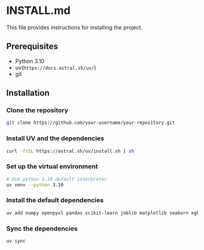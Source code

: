 # INSTALL.md

This file provides instructions for installing the project.

## Prerequisites

- Python 3.10
- uv(`https://docs.astral.sh/uv/`)
- git

## Installation

### Clone the repository

```bash
git clone https://github.com/your-username/your-repository.git
```

### Install UV and the dependencies

```bash
curl -fsSL https://astral.sh/uv/install.sh | sh
```

### Set up the virtual environment

```bash
# Use python 3.10 default interpreter
uv venv --python 3.10
```

### Install the default dependencies

```bash
uv add numpy openpyxl pandas scikit-learn joblib matplotlib seaborn xgboost gradio
```

### Sync the dependencies

```bash
uv sync
```